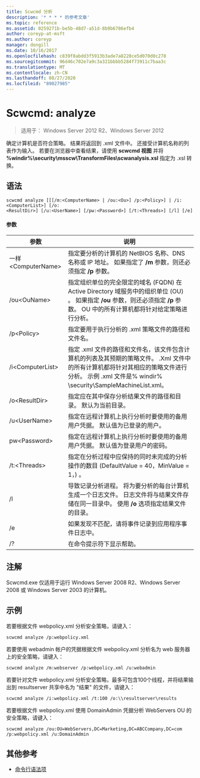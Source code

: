 ```yaml
---
title: Scwcmd 分析
description: '* * * * 的参考文章'
ms.topic: reference
ms.assetid: 0259271b-be5b-48d7-a51d-8b9b6786efb4
author: coreyp-at-msft
ms.author: coreyp
manager: dongill
ms.date: 10/16/2017
ms.openlocfilehash: c839f8abdd3f5913b3ade7a8228ce5d070d0c278
ms.sourcegitcommit: 96d46c702e7a9c3a321bbbb5284f73911c7baa3c
ms.translationtype: MT
ms.contentlocale: zh-CN
ms.lasthandoff: 08/27/2020
ms.locfileid: "89027985"
---
```

# <a name="scwcmd-analyze"></a>Scwcmd: analyze

> 适用于： Windows Server 2012 R2、Windows Server 2012

确定计算机是否符合策略。 结果将返回到 .xml 文件中。 还接受计算机名称的列表作为输入。 若要在浏览器中查看结果，请使用 **scwcmd 视图** 并将 **%windir%\security\msscw\TransformFiles\scwanalysis.xsl** 指定为 .xsl 转换。

## <a name="syntax"></a>语法

```
scwcmd analyze [[[/m:<ComputerName> | /ou:<Ou>] /p:<Policy>] | /i:<ComputerList>] [/o:
<ResultDir>] [/u:<UserName>] [/pw:<Password>] [/t:<Threads>] [/l] [/e]
```

#### <a name="parameters"></a>参数

|参数|说明|
|---------|-----------|
|一样\<ComputerName>|指定要分析的计算机的 NetBIOS 名称、DNS 名称或 IP 地址。 如果指定了 **/m** 参数，则还必须指定 **/p** 参数。|
|/ou\<OuName>|指定组织单位的完全限定的域名 (FQDN) 在 Active Directory 域服务中的组织单位 (OU) 。 如果指定 **/ou** 参数，则还必须指定 **/p** 参数。 OU 中的所有计算机都将针对给定策略进行分析。|
|/p\<Policy>|指定要用于执行分析的 .xml 策略文件的路径和文件名。|
|/i\<ComputerList>|指定 .xml 文件的路径和文件名，该文件包含计算机的列表及其预期的策略文件。 .Xml 文件中的所有计算机都将针对其相应的策略文件进行分析。 示例 .xml 文件是% windir% \security\SampleMachineList.xml。|
|/o\<ResultDir>|指定应在其中保存分析结果文件的路径和目录。 默认为当前目录。|
|/u\<UserName>|指定在远程计算机上执行分析时要使用的备用用户凭据。 默认值为已登录的用户。|
|pw\<Password>|指定在远程计算机上执行分析时要使用的备用用户凭据。 默认值为登录用户的密码。|
|/t:\<Threads>|指定在分析过程中应保持的同时未完成的分析操作的数目 (DefaultValue = 40，MinValue = 1，) 。|
|/l|导致记录分析进程。 将为要分析的每台计算机生成一个日志文件。 日志文件将与结果文件存储在同一目录中。 使用 **/o** 选项指定结果文件的目录。|
|/e|如果发现不匹配，请将事件记录到应用程序事件日志中。|
|/?|在命令提示符下显示帮助。|

## <a name="remarks"></a>注解

Scwcmd.exe 仅适用于运行 Windows Server 2008 R2、Windows Server 2008 或 Windows Server 2003 的计算机。

## <a name="examples"></a>示例

若要根据文件 webpolicy.xml 分析安全策略，请键入：
```
scwcmd analyze /p:webpolicy.xml

```
若要使用 webadmin 帐户的凭据根据文件 webpolicy.xml 分析名为 web 服务器上的安全策略，请键入：
```
scwcmd analyze /m:webserver /p:webpolicy.xml /u:webadmin

```
若要针对文件 webpolicy.xml 分析安全策略，最多可包含100个线程，并将结果输出到 resultserver 共享中名为 "结果" 的文件，请键入：
```
scwcmd analyze /i:webpolicy.xml /t:100 /o:\\resultserver\results

```
若要根据文件 webpolicy.xml 使用 DomainAdmin 凭据分析 WebServers OU 的安全策略，请键入：
```
scwcmd analyze /ou:OU=WebServers,DC=Marketing,DC=ABCCompany,DC=com /p:webpolicy.xml /u:DomainAdmin
```

## <a name="additional-references"></a>其他参考

- [命令行语法项](command-line-syntax-key.md)